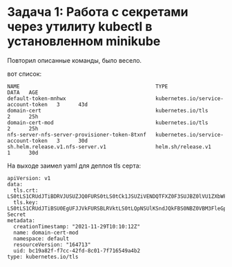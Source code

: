 # Задача 1: Работа с секретами через утилиту kubectl в установленном minikube

Повторил описанные команды, было весело.
<br>

вот список:
```shell
NAME                                            TYPE                                  DATA   AGE
default-token-mnhwx                             kubernetes.io/service-account-token   3      43d
domain-cert                                     kubernetes.io/tls                     2      25h
domain-cert-mod                                 kubernetes.io/tls                     2      25h
nfs-server-nfs-server-provisioner-token-8txnf   kubernetes.io/service-account-token   3      30d
sh.helm.release.v1.nfs-server.v1                helm.sh/release.v1                    1      30d
```
На выходе заимел yaml для деплоя tls серта:

```
apiVersion: v1
data:
  tls.crt: LS0tLS1CRUdJTiBDRVJUSUZJQ0FURS0tLS0tCk1JSUZiVENDQTFXZ0F3SUJBZ0lVU1ZXbWFUbWFKQUNuRnluaWZBWXlrUERoRmRvd0RRWUpLb1pJaHZjTkFRRUwKQlFBd1Jq>  
  tls.key: LS0tLS1CRUdJTiBSU0EgUFJJVkFURSBLRVktLS0tLQpNSUlKSndJQkFBS0NBZ0VBM3FleGp4cTM1c09xMFcySDJMVEhKdXFDV0dLcEd3K3I4KzJiM09LejVjMG04RldOCmJJ>kind: Secret
metadata:
  creationTimestamp: "2021-11-29T10:10:12Z"
  name: domain-cert-mod
  namespace: default
  resourceVersion: "164713"
  uid: bc19a82f-f7cc-42fd-8c01-7f716549a4b2
type: kubernetes.io/tls


